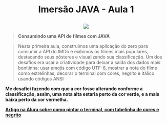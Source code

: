 <h1 align="center">
  <p align="center">Imersão JAVA - Aula 1</p>
</h1>

<p align="center">
  <a href="#emDesenvolvimento"><img src="https://img.shields.io/badge/STATUS-EM%20DESENVOLVIMENTO-brightgreen" /></a>
  </p>

  > **Consumindo uma API de filmes com JAVA**
  
  > Nesta primeira aula, construimos uma aplicação do zero para consumir a API do IMDb e exibimos os filmes mais populares, destacando seus pôsteres e visualizando sua classificação.
  > Um dos desafios era usar a criatividade para deixar a saída dos dados mais bonitinha: usar emojis com código UTF-8, mostrar a nota do filme como estrelinhas, decorar o terminal com cores, negrito e itálico usando códigos ANSI

  **Me desafiei fazendo com que a cor fosse alterando conforme a classificação, assim, uma nota alta estaria perto da cor verde, e a mais baixa perto da cor vermelha.**

  **[Artigo na Alura sobre como pintar o terminal, com tabelinha de cores e negrito](https://www.alura.com.br/artigos/decorando-terminal-cores-emojis)**
